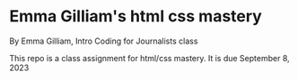 # Emma Gilliam's html css mastery

By Emma Gilliam, Intro Coding for Journalists class

This repo is a class assignment for html/css mastery. It is due September 8, 2023
